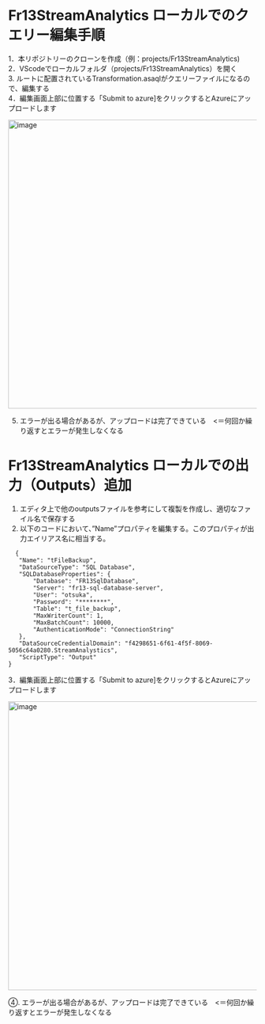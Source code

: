 # Fr13StreamAnalytics ローカルでのクエリー編集手順

1．本リポジトリーのクローンを作成（例：projects/Fr13StreamAnalytics)  
2．VScodeでローカルフォルダ（projects/Fr13StreamAnalytics）を開く  
3. ルートに配置されているTransformation.asaqlがクエリーファイルになるので、編集する  
4．編集画面上部に位置する「Submit to azure]をクリックするとAzureにアップロードします

<img width="584" alt="image" src="https://github.com/Otsuka-Electronics/Fr13StreamAnalytics/assets/138413956/6fd7a1f0-e2ab-4c25-b415-2fb7baaecefb">

5. エラーが出る場合があるが、アップロードは完了できている　<＝何回か繰り返すとエラーが発生しなくなる

# Fr13StreamAnalytics ローカルでの出力（Outputs）追加
1. エディタ上で他のoutputsファイルを参考にして複製を作成し、適切なファイル名で保存する
2. 以下のコードにおいて、”Name”プロパティを編集する。このプロパティが出力エイリアス名に相当する。
 ```
   {
    "Name": "tFileBackup",
    "DataSourceType": "SQL Database",
    "SQLDatabaseProperties": {
        "Database": "FR13SqlDatabase",
        "Server": "fr13-sql-database-server",
        "User": "otsuka",
        "Password": "********",
        "Table": "t_file_backup",
        "MaxWriterCount": 1,
        "MaxBatchCount": 10000,
        "AuthenticationMode": "ConnectionString"
    },
    "DataSourceCredentialDomain": "f4298651-6f61-4f5f-8069-5056c64a0280.StreamAnalystics",
    "ScriptType": "Output"
}
```
3．編集画面上部に位置する「Submit to azure]をクリックするとAzureにアップロードします  

<img width="584" alt="image" src="https://github.com/Otsuka-Electronics/Fr13StreamAnalytics/assets/138413956/6fd7a1f0-e2ab-4c25-b415-2fb7baaecefb">

④. エラーが出る場合があるが、アップロードは完了できている　<＝何回か繰り返すとエラーが発生しなくなる

